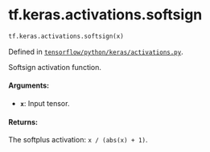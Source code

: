 <div itemscope itemtype="http://developers.google.com/ReferenceObject">
<meta itemprop="name" content="tf.keras.activations.softsign" />
</div>

# tf.keras.activations.softsign

``` python
tf.keras.activations.softsign(x)
```



Defined in [`tensorflow/python/keras/activations.py`](https://www.tensorflow.org/code/tensorflow/python/keras/activations.py).

Softsign activation function.

#### Arguments:

* <b>`x`</b>: Input tensor.


#### Returns:

The softplus activation: `x / (abs(x) + 1)`.